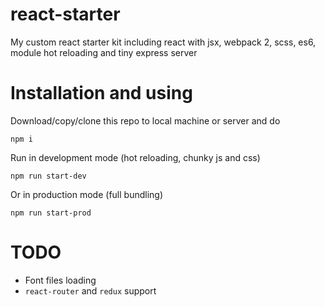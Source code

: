 # react-starter
My custom react starter kit including react with jsx, webpack 2, scss, es6, module hot reloading and tiny express server 

# Installation and using
Download/copy/clone this repo to local machine or server and do
```
npm i
```
Run in development mode (hot reloading, chunky js and css)
```
npm run start-dev
```
Or in production mode (full bundling)
```
npm run start-prod
```
# TODO

* Font files loading
* `react-router` and `redux` support
